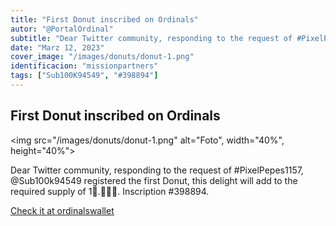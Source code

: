 ```yaml
---
title: "First Donut inscribed on Ordinals"
autor: "@PortalOrdinal"
subtitle: "Dear Twitter community, responding to the request of #PixelPepes1157, @Sub100k94549 registered the first Donut, this delight will add to the required supply of 1🍩.🍩🍩🍩. Inscription #398894."
date: "Marz 12, 2023"
cover_image: "/images/donuts/donut-1.png"
identificacion: "missionpartners"
tags: ["Sub100K94549", "#398894"]
---
```


## First Donut inscribed on Ordinals

<img src="/images/donuts/donut-1.png" alt="Foto", width="40%", height="40%">


Dear Twitter community, responding to the request of #PixelPepes1157, @Sub100k94549 registered the first Donut, this delight will add to the required supply of 1🍩.🍩🍩🍩.
Inscription #398894.


<a href="https://ordinalswallet.com/inscription/47b36997a46c978f6a7d5d6f6a58c35a1e91074286d153737bd53074b2c24e71i0" target="_blank">Check it at ordinalswallet</a>